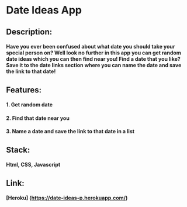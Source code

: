 # Date Ideas App


## Description: 

#### Have you ever been confused about what date you should take your special person on? Well look no further in this app you can get random date ideas which you can then find near you! Find a date that you like? Save it to the date links section where you can name the date and save the link to that date!

## Features:

#### 1. Get random date
#### 2. Find that date near you
#### 3. Name a date and save the link to that date in a list

## Stack:

#### Html, CSS, Javascript

## Link:

#### [Heroku] (https://date-ideas-p.herokuapp.com/)